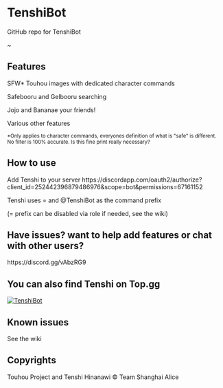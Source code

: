 # TenshiBot
<p>GitHub repo for TenshiBot</p>
<p>~</p>

<h2>Features</h2>
<p>SFW* Touhou images with dedicated character commands</p>
<p>Safebooru and Gelbooru searching</p>
<p>Jojo and Bananae your friends!</p>
<p>Various other features</p>

<sup>*Only applies to character commands, everyones definition of what is "safe" is different. No filter is 100% accurate. Is this fine print really necessary?<sup>

<h2>How to use</h2>
<p>Add Tenshi to your server https://discordapp.com/oauth2/authorize?client_id=252442396879486976&scope=bot&permissions=67161152</p>
<p>Tenshi uses = and @TenshiBot as the command prefix</p>
<p>(= prefix can be disabled via role if needed, see the wiki)</p>

<h2>Have issues? want to help add features or chat with other users?</h2>
<p>https://discord.gg/vAbzRG9</p>

<h2>You can also find Tenshi on Top.gg</h2>

<a href="https://discordbots.org/bot/252442396879486976" >
  <img src="https://discordbots.org/api/widget/252442396879486976.svg" alt="TenshiBot" />
</a>

<h2>Known issues</h2>
See the wiki

<h2>Copyrights</h2>
<p>Touhou Project and Tenshi Hinanawi © Team Shanghai Alice</p>
